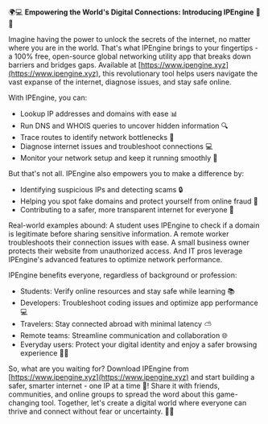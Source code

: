 🌍💻 **Empowering the World's Digital Connections: Introducing IPEngine** 📡🚀

Imagine having the power to unlock the secrets of the internet, no matter where you are in the world. That's what IPEngine brings to your fingertips - a 100% free, open-source global networking utility app that breaks down barriers and bridges gaps. Available at [https://www.ipengine.xyz](https://www.ipengine.xyz), this revolutionary tool helps users navigate the vast expanse of the internet, diagnose issues, and stay safe online.

With IPEngine, you can:

* Lookup IP addresses and domains with ease 📊
* Run DNS and WHOIS queries to uncover hidden information 🔍
* Trace routes to identify network bottlenecks 📍
* Diagnose internet issues and troubleshoot connections 💻
* Monitor your network setup and keep it running smoothly 🔄

But that's not all. IPEngine also empowers you to make a difference by:

* Identifying suspicious IPs and detecting scams 🔒
* Helping you spot fake domains and protect yourself from online fraud 🚫
* Contributing to a safer, more transparent internet for everyone 🌟

Real-world examples abound: A student uses IPEngine to check if a domain is legitimate before sharing sensitive information. A remote worker troubleshoots their connection issues with ease. A small business owner protects their website from unauthorized access. And IT pros leverage IPEngine's advanced features to optimize network performance.

IPEngine benefits everyone, regardless of background or profession:

* Students: Verify online resources and stay safe while learning 📚
* Developers: Troubleshoot coding issues and optimize app performance 💻
* Travelers: Stay connected abroad with minimal latency ⛅️
* Remote teams: Streamline communication and collaboration 🌐
* Everyday users: Protect your digital identity and enjoy a safer browsing experience 🕵️‍♀️

So, what are you waiting for? Download IPEngine from [https://www.ipengine.xyz](https://www.ipengine.xyz) and start building a safer, smarter internet - one IP at a time 🔧! Share it with friends, communities, and online groups to spread the word about this game-changing tool. Together, let's create a digital world where everyone can thrive and connect without fear or uncertainty. 🌈💪
